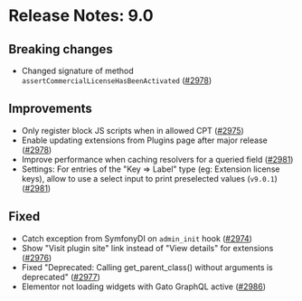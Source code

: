 # Release Notes: 9.0

## Breaking changes

- Changed signature of method `assertCommercialLicenseHasBeenActivated` ([#2978](https://github.com/GatoGraphQL/GatoGraphQL/pull/2978))

## Improvements

- Only register block JS scripts when in allowed CPT ([#2975](https://github.com/GatoGraphQL/GatoGraphQL/pull/2975))
- Enable updating extensions from Plugins page after major release ([#2978](https://github.com/GatoGraphQL/GatoGraphQL/pull/2978))
- Improve performance when caching resolvers for a queried field ([#2981](https://github.com/GatoGraphQL/GatoGraphQL/pull/2981))
- Settings: For entries of the "Key => Label" type (eg: Extension license keys), allow to use a select input to print preselected values (`v9.0.1`) ([#2981](https://github.com/GatoGraphQL/GatoGraphQL/pull/2981))

## Fixed

- Catch exception from SymfonyDI on `admin_init` hook ([#2974](https://github.com/GatoGraphQL/GatoGraphQL/pull/2974))
- Show "Visit plugin site" link instead of "View details" for extensions ([#2976](https://github.com/GatoGraphQL/GatoGraphQL/pull/2976))
- Fixed "Deprecated: Calling get_parent_class() without arguments is deprecated" ([#2977](https://github.com/GatoGraphQL/GatoGraphQL/pull/2977))
- Elementor not loading widgets with Gato GraphQL active ([#2986](https://github.com/GatoGraphQL/GatoGraphQL/pull/2986))
